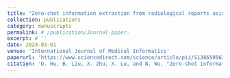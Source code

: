 ```yaml
---
title: "Zero-shot information extraction from radiological reports using ChatGPT"
collection: publications
category: manuscripts
permalink: # /publication/Journal-paper-
excerpt: # ''
date: 2024-03-01
venue: 'International Journal of Medical Informatics'
paperurl: 'https://www.sciencedirect.com/science/article/pii/S1386505623003398'
citation: 'D. Hu, B. Liu, X. Zhu, X. Lu, and N. Wu, "Zero-shot information extraction from radiological reports using ChatGPT," International Journal of Medical Informatics, vol. 183, p. 105321, 2024.'
---
```

